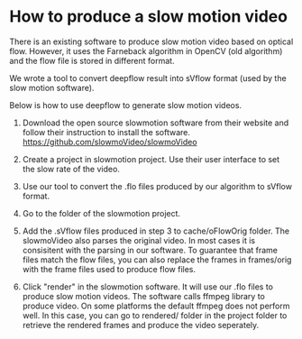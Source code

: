 # How to produce a slow motion video

There is an existing software to produce slow motion video based on optical flow. However, it uses the Farneback algorithm in OpenCV (old algorithm) and the flow file is stored in different format.

We wrote a tool to convert deepflow result into sVflow format (used by the slow motion software).

Below is how to use deepflow to generate slow motion videos.

1. Download the open source slowmotion software from their website and follow their instruction to install the software. 
https://github.com/slowmoVideo/slowmoVideo

2. Create a project in slowmotion project. Use their user interface to set the slow rate of the video.

3. Use our tool to convert the .flo files produced by our algorithm to sVflow format.

4. Go to the folder of the slowmotion project. 

5. Add the .sVflow files produced in step 3 to cache/oFlowOrig folder. The slowmoVideo also parses the original video. In most cases it is consisitent with the parsing in our software. To guarantee that frame files match the flow files, you can also replace the frames in frames/orig with the frame files used to produce flow files. 

6. Click "render" in the slowmotion software. It will use our .flo files to produce slow motion videos. The software calls ffmpeg library to produce video. On some platforms the default ffmpeg does not perform well. In this case, you can go to rendered/ folder in the project folder to retrieve the rendered frames and produce the video seperately. 

